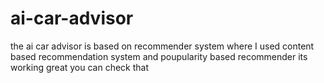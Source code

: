 # ai-car-advisor
the ai car advisor is based on recommender system where I used content based recommendation system and poupularity based recommender its working great you can check that
